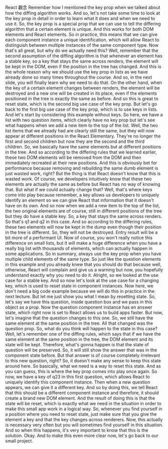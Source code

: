 React 觀念
Remember how I mentioned the key prop
when we talked about how the diffing algorithm works.
And so, let's not take some time
to look at the key prop in detail
in order to learn what it does and when we need to use it.
So, the key prop is a special prop
that we can use to tell the differing algorithm
that a certain element is unique.
And this works for both DOM elements and React elements.
So in practice, this means that we can give
each component instance a unique identification,
which will allow React to distinguish
between multiple instances of the same component type.
Now that's all great, but why do we actually need this?
Well, remember that the second assumption
of the diffing algorithm
is that whenever an element has a stable key,
so a key that stays the same across renders,
the element will be kept in the DOM,
even if the position in the tree has changed.
And this is the whole reason why we should use the key prop
in lists as we have already done
so many times throughout the course.
And so, in the next slide,
you will finally learn why we need to do that.
On the other hand, when the key
of a certain element changes between renders,
the element will be destroyed and a new one will be created
in its place, even if the elements positioned
in the tree is exactly the same as before.
And so this is great to reset state,
which is the second big use case of the key prop.
But let's go back to the first big use case of the key prop,
which is to use keys in lists.
And let's start by considering this example without keys.
So here, we have a list with two question items,
which clearly have no key prop
but let's see what happens when we add a new item
to the top of the list.
Well, the two list items that we already had are clearly
still the same, but they will now appear
at different positions in the React Elementary.
They're no longer the first and second children
but now they are the second and the third children.
So, we basically have the same elements
but at different positions in the tree.
And so according to the differing rules
that we learned earlier, these two DOM elements
will be removed from the DOM and then immediately recreated
at their new positions.
And this is obviously bet for performance because removing
and rebuilding the same dumb element is just wasted work,
right?
But the thing is that React
doesn't know that this is wasted work.
Of course, we developers intuitively know
that these two elements are actually the same as before
but React has no way of knowing that.
But what if we could actually change that?
Well, that's where keys come into play because remember,
a key allows us developers to uniquely identify an element
so we can give React that information
that it doesn't have on its own.
And so now when we add a new item to the top of the list,
the two original elements are of course,
still in different positions of the tree
but they do have a stable key.
So, a key that stays the same across renders.
So that's q1 and q2 in this case.
And so according to the differing rules,
these two elements will now be kept in the dump
even though their position in the tree is different.
So, they will not be destroyed.
Entry result will be a bit more of a performant UI.
Now of course, you won't really notice this difference
on small lists, but it will make a huge difference
when you have a really big list with thousands of elements,
which can actually happen in some applications.
So in summary, always use the key prop
when you have multiple child elements of the same type.
So just like the question elements in this example
and you already knew that you should do that because well,
otherwise, React will complain and give us a warning
but now, you hopefully understand exactly
why you need to do it.
Alright, so we looked at the use case for a stable key.
And so now let's look at the use case for a changing key,
which is used to reset state in component instances.
Now here, we don't need a big code example
because we will do this in practice in the next lecture.
But let me just show you what I mean by resetting state.
So, let's say we have this question, inside question box
and we pass in this object as a prop.
Now the question component instance has an answer state,
which right now is set to React allows us
to build apps faster.
But now, let's imagine that the question changes
to this one.
So, we still have the same element at the same position
in the tree.
All that changed was the question prop.
So, what do you think will happen to the state in this case?
Well, let's remember one of the diffing rules, which says
that if we have the same element at the same position
in the tree, the DOM element and its state will be kept.
Therefore, what's gonna happen is that the state of question
will be preserved.
So, it will still show the answer
that was in the component state before.
But that answer is
of course completely irrelevant to this new question, right?
So, it doesn't make any sense to keep this state
around here.
So basically, what we need is a way to reset this state.
And as you can guess,
this is where the key prop comes into play once again.
So now, we have a key of q23
in this first question, which allows React
to uniquely identify this component instance.
Then when a new question appears,
we can give it a different key.
And so by doing this, we tell React
that this should be a different component instance
and therefore, it should create a brand new DOM element.
And the result of doing this
is that the state will be reset,
which is exactly what we need in the situation
in order to make this small app work in a logical way.
So, whenever you find yourself
in a position where you need to reset state,
just make sure that you give the element a key
and that the key changes across renderers.
Now, this actually is necessary very often
but you will sometimes find yourself in this situation.
And so when this happens,
it's very important to know that this is the solution.
Okay.
And to make this even more clear now,
let's go back to our small project.